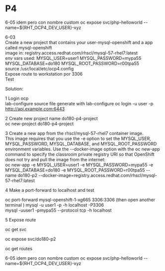 # P4
6-05 idem pero con nombre custom oc expose svc/php-helloworld --name=${RHT_OCP4_DEV_USER}-xyz  

6-03  
Create a new project that contains your user-mysql-openshift and a app called mysql-openshift  
image in: registry.access.redhat.com/rhscl/mysql-57-rhel7:latest  
env vars used: MYSQL_USER=user1   MYSQL_PASSWORD=mypa55  MYSQL_DATABASE=do180  MYSQL_ROOT_PASSWORD=r00tpa55  
source /usr/local/etc/ocp4.config  
Expose route to workstation por 3306   
Test  


Solution:  

1 Login ocp  
lab-configure
source file generate with lab-configure
oc login -u user -p http://api.example.com:6443  

2 Create new project name do180-p4-project  
oc new-project do180-p4-project  

3 Create a new app from the rhscl/mysql-57-rhel7 container image.  
This image requires that you use the -e option to set the MYSQL_USER, MYSQL_PASSWORD, MYSQL_DATABASE, and MYSQL_ROOT_PASSWORD environment variables. 
Use the --docker-image option with the oc new-app command to specify the classroom private registry URI so that OpenShift does not try and pull the image from the internet:  
oc new-app -e MYSQL_USER=user1  -e MYSQL_PASSWORD=mypa55 -e MYSQL_DATABASE=do180  -e MYSQL_ROOT_PASSWORD=r00tpa55 --name do180-p2 --docker-image=registry.access.redhat.com/rhscl/mysql-57-rhel7:latest  

4 Make a port-forward to localhost and test  

oc port-forward mysql-openshift-1-xg665 3306:3306  (then open another terminal  )
mysql -u user1 -p -h localhost -P3306  
mysql -uuser1 -pmypa55 --protocol tcp -h localhost  

5 Expose route  

oc get svc  

oc expose svc/do180-p2  

oc get routes  


6-05 idem pero con nombre custom oc expose svc/php-helloworld --name=${RHT_OCP4_DEV_USER}-xyz  
